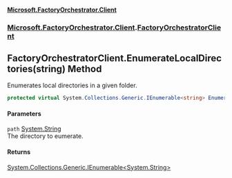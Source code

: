 #### [Microsoft.FactoryOrchestrator.Client](./Microsoft-FactoryOrchestrator-Client.md 'Microsoft.FactoryOrchestrator.Client')
### [Microsoft.FactoryOrchestrator.Client](./Microsoft-FactoryOrchestrator-Client.md 'Microsoft.FactoryOrchestrator.Client').[FactoryOrchestratorClient](./Microsoft-FactoryOrchestrator-Client-FactoryOrchestratorClient.md 'Microsoft.FactoryOrchestrator.Client.FactoryOrchestratorClient')
## FactoryOrchestratorClient.EnumerateLocalDirectories(string) Method
Enumerates local directories in a given folder.  
```csharp
protected virtual System.Collections.Generic.IEnumerable<string> EnumerateLocalDirectories(string path);
```
#### Parameters
<a name='Microsoft-FactoryOrchestrator-Client-FactoryOrchestratorClient-EnumerateLocalDirectories(string)-path'></a>
`path` [System.String](https://docs.microsoft.com/en-us/dotnet/api/System.String 'System.String')  
The directory to eumerate.  
  
#### Returns
[System.Collections.Generic.IEnumerable&lt;](https://docs.microsoft.com/en-us/dotnet/api/System.Collections.Generic.IEnumerable-1 'System.Collections.Generic.IEnumerable')[System.String](https://docs.microsoft.com/en-us/dotnet/api/System.String 'System.String')[&gt;](https://docs.microsoft.com/en-us/dotnet/api/System.Collections.Generic.IEnumerable-1 'System.Collections.Generic.IEnumerable')  
  
